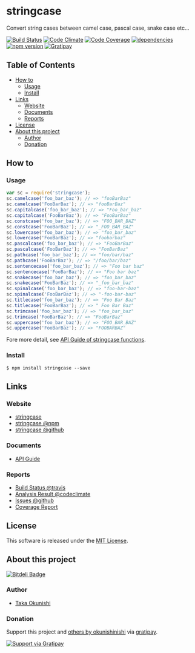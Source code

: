 stringcase
=====

Convert string cases between camel case, pascal case, snake case etc...

<!-- Badge start -->

[![Build Status][my_travis_badge_url]][my_travis_url]
[![Code Climate][my_codeclimate_badge_url]][my_codeclimate_url]
[![Code Coverage][my_codeclimate_coverage_badge_url]][my_codeclimate_url]
[![dependencies][my_gemnasium_badge_url]][my_gemnasium_url]
[![npm version][my_npm_budge_url]][my_npm_url]
[![Gratipay][my_gratipay_budge_url]][my_gratipay_url]

<!-- Badge end -->


<!-- Table start -->

Table of Contents
-----
- [How to](#01-howto)
    - [Usage](#01-howto--usage)
    - [Install](#01-howto--install)
- [Links](#09-links)
    - [Website](#09-links--website)
    - [Documents](#09-links--documents)
    - [Reports](#09-links--reports)
- [License](#10-license)
- [About this project](#11-project)
    - [Author](#11-project--author)
    - [Donation](#11-project--donation)

<!-- Table end -->


<!-- Sections start -->

<a name="01-howto"></a>
How to
-------

<a name="01-howto--usage"></a>
### Usage


```Javascript
var sc = require('stringcase');
sc.camelcase('foo_bar_baz'); // => "fooBarBaz" 
sc.camelcase('FooBarBaz'); // => "fooBarBaz" 
sc.capitalcase('foo_bar_baz'); // => "Foo_bar_baz" 
sc.capitalcase('FooBarBaz'); // => "FooBarBaz" 
sc.constcase('foo_bar_baz'); // => "FOO_BAR_BAZ" 
sc.constcase('FooBarBaz'); // => "_FOO_BAR_BAZ" 
sc.lowercase('foo_bar_baz'); // => "foo_bar_baz" 
sc.lowercase('FooBarBaz'); // => "foobarbaz" 
sc.pascalcase('foo_bar_baz'); // => "FooBarBaz" 
sc.pascalcase('FooBarBaz'); // => "FooBarBaz" 
sc.pathcase('foo_bar_baz'); // => "foo/bar/baz" 
sc.pathcase('FooBarBaz'); // => "/foo/bar/baz" 
sc.sentencecase('foo_bar_baz'); // => "Foo bar baz" 
sc.sentencecase('FooBarBaz'); // => "Foo bar baz" 
sc.snakecase('foo_bar_baz'); // => "foo_bar_baz" 
sc.snakecase('FooBarBaz'); // => "_foo_bar_baz" 
sc.spinalcase('foo_bar_baz'); // => "foo-bar-baz" 
sc.spinalcase('FooBarBaz'); // => "-foo-bar-baz" 
sc.titlecase('foo_bar_baz'); // => "Foo Bar Baz" 
sc.titlecase('FooBarBaz'); // => " Foo Bar Baz" 
sc.trimcase('foo_bar_baz'); // => "foo_bar_baz" 
sc.trimcase('FooBarBaz'); // => "FooBarBaz" 
sc.uppercase('foo_bar_baz'); // => "FOO_BAR_BAZ" 
sc.uppercase('FooBarBaz'); // => "FOOBARBAZ" 

```

Fore more detail, see [API Guide of stringcase functions][my_lib_apiguide_url].


<a name="01-howto--install"></a>
### Install

```
$ npm install stringcase --save
```

<a name="09-links"></a>
Links
------

<a name="09-links--website"></a>
### Website

+ [stringcase](https://github.com/okunishinishi/stringcase#readme)
+ [stringcase @npm][my_npm_url]
+ [stringcase @github][my_repo_url]


<a name="09-links--documents"></a>
### Documents

+ [API Guide][my_apiguide_url]

<a name="09-links--reports"></a>
### Reports

+ [Build Status @travis][my_travis_url]
+ [Analysis Result @codeclimate][my_codeclimate_url]
+ [Issues @github](https://github.com/okunishinishi/stringcase/issues)
+ [Coverage Report][my_coverage_url]

<a name="10-license"></a>
License
-------
This software is released under the [MIT License][my_license_url].

<a name="11-project"></a>
About this project
--------

[![Bitdeli Badge][my_bitdeli_badge_url]][bitdeli_url]

<a name="11-project--author"></a>
### Author

+ [Taka Okunishi](http://okunishitaka.com)

<a name="11-project--donation"></a>
### Donation

Support this project and [others by okunishinishi][my_gratipay_url] via [gratipay][my_gratipay_url].

[<img src="https://cdn.rawgit.com/gratipay/gratipay-badge/2.3.0/dist/gratipay.svg" alt="Support via Gratipay"/>][my_gratipay_url]


<!-- Sections end -->


<!-- Links start -->

[nodejs_url]: http://nodejs.org/
[npm_url]: https://www.npmjs.com/
[nvm_url]: https://github.com/creationix/nvm
[bitdeli_url]: https://bitdeli.com/free
[my_bitdeli_badge_url]: https://d2weczhvl823v0.cloudfront.net/okunishinishi/node-stringcase/trend.png
[my_repo_url]: https://github.com/okunishinishi/node-stringcase
[my_travis_url]: http://travis-ci.org/okunishinishi/node-stringcase
[my_travis_badge_url]: http://img.shields.io/travis/okunishinishi/node-stringcase.svg?style=flat
[my_license_url]: https://github.com/okunishinishi/node-stringcase/blob/master/LICENSE
[my_codeclimate_url]: http://codeclimate.com/github/okunishinishi/node-stringcase
[my_codeclimate_badge_url]: http://img.shields.io/codeclimate/github/okunishinishi/node-stringcase.svg?style=flat
[my_codeclimate_coverage_badge_url]: http://img.shields.io/codeclimate/coverage/github/okunishinishi/node-stringcase.svg?style=flat
[my_apiguide_url]: http://okunishinishi.github.io/stringcase/apiguide/module-stringcase.html
[my_lib_apiguide_url]: http://okunishinishi.github.io/stringcase/apiguide/module-stringcase_lib.html
[my_coverage_url]: http://okunishinishi.github.io/stringcase/coverage/lcov-report
[my_coverage_report_url]: http://okunishinishi.github.io/stringcase/coverage/lcov-report/
[my_gratipay_url]: https://gratipay.com/okunishinishi/
[my_gratipay_budge_url]: http://img.shields.io/gratipay/okunishinishi.svg?style=flat
[my_npm_url]: http://www.npmjs.org/package/stringcase
[my_npm_budge_url]: http://img.shields.io/npm/v/stringcase.svg?style=flat
[my_tag_url]: http://github.com/okunishinishi/node-stringcase/releases/tag/
[my_tag_badge_url]: http://img.shields.io/github/tag/okunishinishi/node-stringcase.svg?style=flat
[my_gemnasium_url]: http://gemnasium.com/okunishinishi/node-stringcase
[my_gemnasium_badge_url]: http://img.shields.io/gemnasium/okunishinishi/node-stringcase.svg?style=flat

<!-- Links end-->

